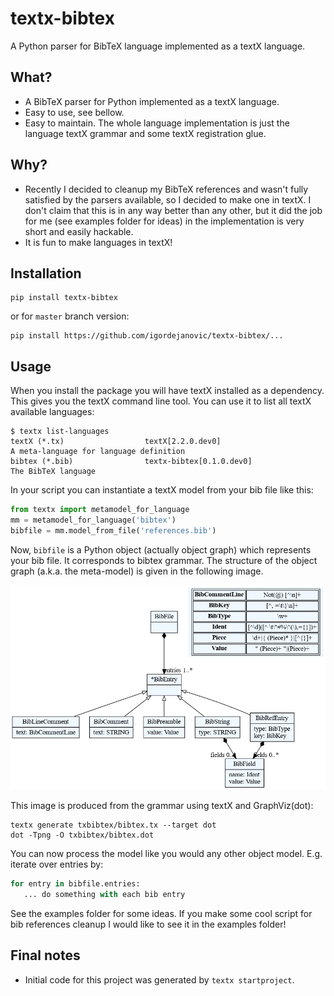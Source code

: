 # textx-bibtex

A Python parser for BibTeX language implemented as a textX language.


## What?

- A BibTeX parser for Python implemented as a textX language.
- Easy to use, see bellow.
- Easy to maintain. The whole language implementation is just the language textX
  grammar and some textX registration glue.


## Why?

- Recently I decided to cleanup my BibTeX references and wasn't fully satisfied
  by the parsers available, so I decided to make one in textX. I don't claim
  that this is in any way better than any other, but it did the job for me (see
  examples folder for ideas) in the implementation is very short and easily
  hackable.
- It is fun to make languages in textX!


## Installation

```
pip install textx-bibtex
```

or for `master` branch version:

```
pip install https://github.com/igordejanovic/textx-bibtex/...
```


## Usage


When you install the package you will have textX installed as a dependency. This
gives you the textX command line tool. You can use it to list all textX
available languages:

```
$ textx list-languages
textX (*.tx)                  textX[2.2.0.dev0]                       A meta-language for language definition
bibtex (*.bib)                textx-bibtex[0.1.0.dev0]                The BibTeX language

```

In your script you can instantiate a textX model from your bib file like this:

```python
from textx import metamodel_for_language
mm = metamodel_for_language('bibtex')
bibfile = mm.model_from_file('references.bib')
```

Now, `bibfile` is a Python object (actually object graph) which represents your
bib file. It corresponds to bibtex grammar. The structure of the object graph
(a.k.a. the meta-model) is given in the following image.


![BibTeX meta-model](https://github.com/igordejanovic/textx-bibtex/raw/master/txbibtex/bibtex.dot.png)


This image is produced from the grammar using textX and GraphViz(dot):

```
textx generate txbibtex/bibtex.tx --target dot
dot -Tpng -O txbibtex/bibtex.dot
```

You can now process the model like you would any other object model. E.g.
iterate over entries by:

```python
for entry in bibfile.entries:
   ... do something with each bib entry
```

See the examples folder for some ideas. If you make some cool script for bib
references cleanup I would like to see it in the examples folder!


## Final notes

- Initial code for this project was generated by `textx startproject`.
